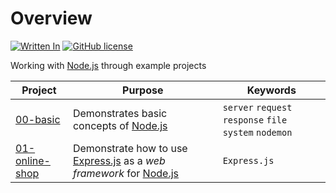 # Overview

[![Written In](https://img.shields.io/badge/Written%20in-Node.js-026e00?style=flat&logo=Node.js)](https://nodejs.org/)
[![GitHub license](https://img.shields.io/badge/License-MIT-blue?style=flat)](https://mit-license.org/)

Working with [Node.js](https://nodejs.org/) through example projects

|Project |Purpose |Keywords |
|--------|--------|---------|
| [00-basic](./00-basic) | Demonstrates basic concepts of [Node.js](https://nodejs.org/) | `server` `request` `response` `file system` `nodemon` |
| [01-online-shop](./01-online-shop) | Demonstrate how to use [Express.js](https://expressjs.com/) as a _web framework_ for [Node.js](https://nodejs.org/)  | `Express.js` |
